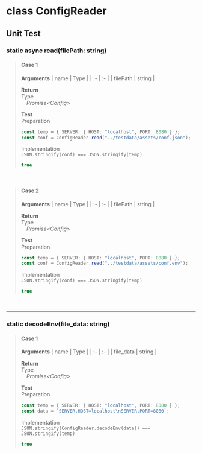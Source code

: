# class ConfigReader

## Unit Test

### static async read(filePath: string)
> #### **Case 1**
> **Arguments**
> | name | Type |
> | :- | :- |
> | filePath | string |
> 
> **Return**  
> Type  
> *&emsp;Promise&lt;Config&gt;*  
>
> **Test**  
> Preparation
> ```typescript
> const temp = { SERVER: { HOST: "localhost", PORT: 8080 } };
> const conf = ConfigReader.read("../testdata/assets/conf.json");
> ```
> 
> Implementation  
> `JSON.stringify(conf) === JSON.stringify(temp)`
> ```typescript
> true
> ```
<br>

> #### **Case 2**
> **Arguments**
> | name | Type |
> | :- | :- |
> | filePath | string |
> 
> **Return**  
> Type  
> *&emsp;Promise&lt;Config&gt;*  
>
> **Test**  
> Preparation
> ```typescript
> const temp = { SERVER: { HOST: "localhost", PORT: 8080 } };
> const conf = ConfigReader.read("../testdata/assets/conf.env");
> ```
> 
> Implementation  
> `JSON.stringify(conf) === JSON.stringify(temp)`
> ```typescript
> true
> ```
<br>

---

### static decodeEnv(file_data: string)
> #### **Case 1**
> **Arguments**
> | name | Type |
> | :- | :- |
> | file_data | string |
> 
> **Return**  
> Type  
> *&emsp;Promise&lt;Config&gt;*  
>
> **Test**  
> Preparation
> ```typescript
> const temp = { SERVER: { HOST: "localhost", PORT: 8080 } };
> const data = `SERVER.HOST=localhost\nSERVER.PORT=8080`;
> ```
> 
> Implementation  
> `JSON.stringify(ConfigReader.decodeEnv(data)) === JSON.stringify(temp)`
> ```typescript
> true
> ```
<br>
